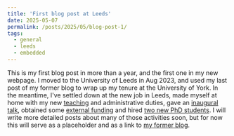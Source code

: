```yaml
---
title: 'First blog post at Leeds'
date: 2025-05-07
permalink: /posts/2025/05/blog-post-1/
tags:
  - general
  - leeds
  - embedded
---
```


This is my first blog post in more than a year, and the first one in my new webpage. I moved to the University of Leeds in Aug 2023, and used my last post of my former blog to wrap up my tenure at the University of York. In the meantime, I've settled down at the new job in Leeds, made myself at home with my new [teaching](/teaching) and administrative duties, gave an [inaugural talk](https://mymedia.leeds.ac.uk/Mediasite/Channel/engineering1/watch/5d7cdb6114064755a88c8a3e4d85dd131d), obtained some [external funding](/research) and hired [two new PhD students](/team). I will write more detailed posts about many of those activities soon, but for now this will serve as a placeholder and as a link to [my former blog](https://embeddedoutthere.blogspot.com/). 

